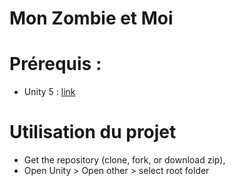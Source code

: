 # Mon Zombie et Moi

# Prérequis : 
 - Unity 5 : [link](https://unity3d.com/get-unity/download?ref=personal)

# Utilisation du projet
 - Get the repository (clone, fork, or download zip),
 - Open Unity > Open other > select root folder